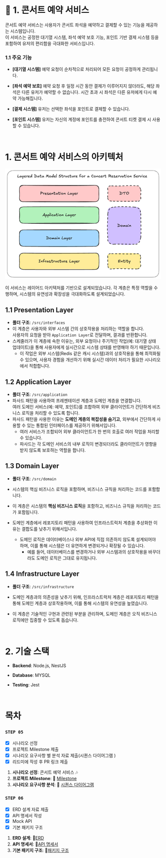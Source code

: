 # 🎸 1. 콘서트 예약 서비스

콘서트 예약 서비스는 사용자가 콘서트 좌석을 예약하고 결제할 수 있는 기능을 제공하는 시스템입니다.  
이 서비스는 공정한 대기열 시스템, 좌석 예약 보호 기능, 포인트 기반 결제 시스템 등을 포함하여 유저의 편리함을 극대화한 서비스입니다.

### 1.1 주요 기능

- **[대기열 시스템]** 예약 요청이 순차적으로 처리되어 모든 요청이 공정하게 관리됩니다.

- **[좌석 예약 보호]** 예약 요청 후 일정 시간 동안 결제가 이루어지지 않더라도, 해당 좌석은 다른 유저가 예약할 수 없습니다. 시간 초과 시 좌석은 다른 유저에게 다시 예약 가능해집니다.

- **[결제 시스템]** 유저는 선택한 좌석을 포인트로 결제할 수 있습니다.

- **[포인트 시스템]** 유저는 자신의 계정에 포인트를 충전하여 콘서트 티켓 결제 시 사용할 수 있습니다.

  <br>

# 1. 콘서트 예약 서비스의 아키텍처

![이미지 설명](/assets/images/작은거.png)

이 서비스는 레이어드 아키텍처를 기반으로 설계되었습니다. 각 계층은 특정 역할을 수행하며, 시스템의 유연성과 확장성을 극대화하도록 설계되었습니다.

## 1.1 Presentation Layer

- **폴더 구조**: `/src/interfaces`
- 이 계층은 사용자와 외부 시스템 간의 상호작용을 처리하는 역할을 합니다.  
  사용자의 요청을 받아 `Application Layer`로 전달하며, 결과를 반환합니다.
- 스케줄러가 이 계층에 속한 이유는, 외부 요청이나 주기적인 작업(예: 대기열 상태 업데이트)을 통해 사용자에게 실시간으로 시스템 상태를 반영해야 하기 때문입니다.
  - 이 작업은 외부 시스템(Redis 같은 캐시 시스템)과의 상호작용을 통해 최적화될 수 있으며, 사용자 경험을 개선하기 위해 실시간 데이터 처리가 필요한 시나리오에서 적합합니다.

## 1.2 Application Layer

- **폴더 구조**: `/src/application`
- 파사드 패턴을 사용하여 프레젠테이션 계층과 도메인 계층을 연결합니다.  
  여러 도메인 서비스(예: 예약, 포인트)를 조합하여 외부 클라이언트가 간단하게 비즈니스 로직을 처리할 수 있도록 합니다.
- 파사드 패턴을 사용한 이유는 **도메인 계층의 복잡성을 숨기고**, 외부에서 간단하게 사용할 수 있는 통합된 인터페이스를 제공하기 위해서입니다.
  - 여러 서비스가 조합되어 외부 클라이언트가 한 번의 호출로 여러 작업을 처리할 수 있습니다.
  - 파사드는 각 도메인 서비스의 내부 로직이 변경되더라도 클라이언트가 영향을 받지 않도록 보호하는 역할을 합니다.

## 1.3 Domain Layer

- **폴더 구조**: `/src/domain`
- 시스템의 핵심 비즈니스 로직을 포함하며, 비즈니스 규칙을 처리하는 코드를 포함합니다.
- 이 계층은 시스템의 **핵심 비즈니스 로직**을 포함하고, 비즈니스 규칙을 처리하는 코드가 포함됩니다.

- 도메인 계층에서 레포지토리 패턴을 사용하여 인프라스트럭처 계층을 추상화한 이유는 결합도를 낮추기 위해서입니다.
  - 도메인 로직은 데이터베이스나 외부 API에 직접 의존하지 않도록 설계되어야 하며, 이를 통해 시스템은 더 유연하게 변경되거나 확장될 수 있습니다.
    - 예를 들어, 데이터베이스를 변경하거나 외부 시스템과의 상호작용을 바꾸더라도 도메인 로직은 그대로 유지됩니다.

## 1.4 Infrastructure Layer

- **폴더 구조**: `/src/infrastructure`
- 도메인 계층과의 의존성을 낮추기 위해, 인프라스트럭처 계층은 레포지토리 패턴을 통해 도메인 계층과 상호작용하며, 이를 통해 시스템의 유연성을 높였습니다.
- 이 계층은 기술적인 구현과 관련된 부분을 관리하며, 도메인 계층은 오직 비즈니스 로직에만 집중할 수 있도록 돕습니다.

  <br>

# 2. 기술 스택

- **Backend**: Node.js, NestJS
- **Database**: MYSQL
- **Testing**: Jest

  <br>

# 목차

### `STEP 05`

- [x] 시나리오 선정
- [x] 프로젝트 Milestone 제출
- [x] 시나리오 요구사항 별 분석 자료 제출(시퀀스 다이어그램 )
- [x] 리드미에 작성 후 PR 링크 제출

1. **시나리오 선정**: 콘서트 예약 서비스 🎶
2. **프로젝트 Milestone**: 📎 [Milestone](https://github.com/users/vipwhy12/projects/2)
3. **시나리오 요구사항 분석**: 📎 [시퀀스 다이어그램](https://github.com/vipwhy12/hhplus-concert-booking/blob/docs/README/dosc/dosc.sequence.diagram.md)

### `STEP 06`

- [x] ERD 설계 자료 제출
- [x] API 명세서 작성
- [x] Mock API
- [x] 기본 패키지 구조

1. **ERD 설계**: 📎[ERD](https://github.com/vipwhy12/hhplus-concert-booking/blob/feat/step6/docs/erd.md)
2. **API 명세서**: 📎[API 명세서](https://github.com/vipwhy12/hhplus-concert-booking/blob/feat/step6/docs/api.md)
3. **기본 패키지 구조**: 📎[패키지 구조](https://github.com/vipwhy12/hhplus-concert-booking/blob/feat/step6/docs/package.md)
